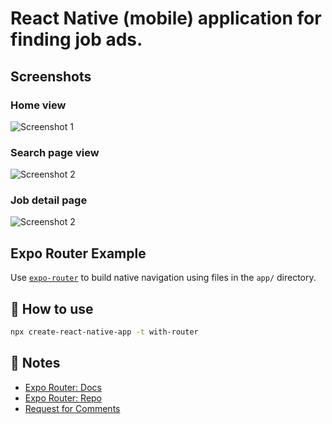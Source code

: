 # React Native (mobile) application for finding job ads.

## Screenshots

### Home view

![Screenshot 1](screenshots/home.png)

### Search page view

![Screenshot 2](screenshots/searchpage.png)

### Job detail page

![Screenshot 2](screenshots/jobdetails.png)

## Expo Router Example

Use [`expo-router`](https://expo.github.io/router) to build native navigation using files in the `app/` directory.

## 🚀 How to use

```sh
npx create-react-native-app -t with-router
```

## 📝 Notes

- [Expo Router: Docs](https://expo.github.io/router)
- [Expo Router: Repo](https://github.com/expo/router)
- [Request for Comments](https://github.com/expo/router/discussions/1)
